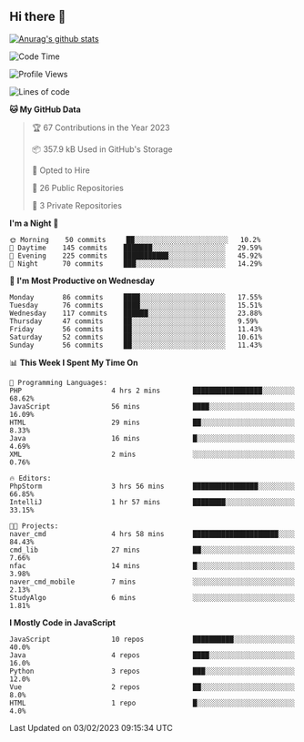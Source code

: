 ## Hi there 👋

[![Anurag's github stats](https://github-readme-stats.vercel.app/api?username=Songwonseok)](https://github.com/anuraghazra/github-readme-stats)



<!--START_SECTION:waka-->
![Code Time](http://img.shields.io/badge/Code%20Time-2%2C041%20hrs%202%20mins-blue)

![Profile Views](http://img.shields.io/badge/Profile%20Views-4-blue)

![Lines of code](https://img.shields.io/badge/From%20Hello%20World%20I%27ve%20Written-3%20Million%20lines%20of%20code-blue)

**🐱 My GitHub Data** 

> 🏆 67 Contributions in the Year 2023
 > 
> 📦 357.9 kB Used in GitHub's Storage 
 > 
> 💼 Opted to Hire
 > 
> 📜 26 Public Repositories 
 > 
> 🔑 3 Private Repositories  
 > 
**I'm a Night 🦉** 

```text
🌞 Morning    50 commits     ██░░░░░░░░░░░░░░░░░░░░░░░   10.2% 
🌆 Daytime    145 commits    ███████░░░░░░░░░░░░░░░░░░   29.59% 
🌃 Evening    225 commits    ███████████░░░░░░░░░░░░░░   45.92% 
🌙 Night      70 commits     ███░░░░░░░░░░░░░░░░░░░░░░   14.29%

```
📅 **I'm Most Productive on Wednesday** 

```text
Monday       86 commits     ████░░░░░░░░░░░░░░░░░░░░░   17.55% 
Tuesday      76 commits     ████░░░░░░░░░░░░░░░░░░░░░   15.51% 
Wednesday    117 commits    ██████░░░░░░░░░░░░░░░░░░░   23.88% 
Thursday     47 commits     ██░░░░░░░░░░░░░░░░░░░░░░░   9.59% 
Friday       56 commits     ██░░░░░░░░░░░░░░░░░░░░░░░   11.43% 
Saturday     52 commits     ██░░░░░░░░░░░░░░░░░░░░░░░   10.61% 
Sunday       56 commits     ██░░░░░░░░░░░░░░░░░░░░░░░   11.43%

```


📊 **This Week I Spent My Time On** 

```text
💬 Programming Languages: 
PHP                      4 hrs 2 mins        █████████████████░░░░░░░░   68.62% 
JavaScript               56 mins             ████░░░░░░░░░░░░░░░░░░░░░   16.09% 
HTML                     29 mins             ██░░░░░░░░░░░░░░░░░░░░░░░   8.33% 
Java                     16 mins             █░░░░░░░░░░░░░░░░░░░░░░░░   4.69% 
XML                      2 mins              ░░░░░░░░░░░░░░░░░░░░░░░░░   0.76%

🔥 Editors: 
PhpStorm                 3 hrs 56 mins       ████████████████░░░░░░░░░   66.85% 
IntelliJ                 1 hr 57 mins        ████████░░░░░░░░░░░░░░░░░   33.15%

🐱‍💻 Projects: 
naver_cmd                4 hrs 58 mins       █████████████████████░░░░   84.43% 
cmd_lib                  27 mins             ██░░░░░░░░░░░░░░░░░░░░░░░   7.66% 
nfac                     14 mins             █░░░░░░░░░░░░░░░░░░░░░░░░   3.98% 
naver_cmd_mobile         7 mins              ░░░░░░░░░░░░░░░░░░░░░░░░░   2.13% 
StudyAlgo                6 mins              ░░░░░░░░░░░░░░░░░░░░░░░░░   1.81%

```

**I Mostly Code in JavaScript** 

```text
JavaScript               10 repos            ██████████░░░░░░░░░░░░░░░   40.0% 
Java                     4 repos             ████░░░░░░░░░░░░░░░░░░░░░   16.0% 
Python                   3 repos             ███░░░░░░░░░░░░░░░░░░░░░░   12.0% 
Vue                      2 repos             ██░░░░░░░░░░░░░░░░░░░░░░░   8.0% 
HTML                     1 repo              █░░░░░░░░░░░░░░░░░░░░░░░░   4.0%

```



 Last Updated on 03/02/2023 09:15:34 UTC
<!--END_SECTION:waka-->
